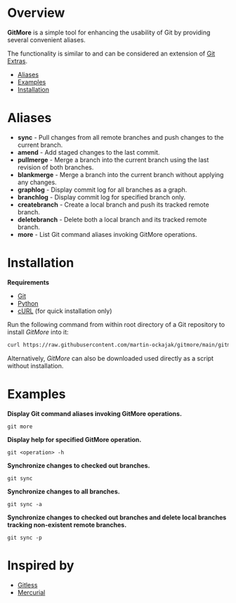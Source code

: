 # Overview

**GitMore** is a simple tool for enhancing the usability of Git by providing several convenient aliases.

The functionality is similar to and can be considered an extension of [Git Extras](https://github.com/tj/git-extras).

* [Aliases](#aliases)
* [Examples](#examples)
* [Installation](#installation)


# Aliases

* **sync** - Pull changes from all remote branches and push changes to the current branch.
* **amend** - Add staged changes to the last commit.
* **pullmerge** - Merge a branch into the current branch using the last revision of both branches.
* **blankmerge** - Merge a branch into the current branch without applying any changes.
* **graphlog** - Display commit log for all branches as a graph.
* **branchlog** - Display commit log for specified branch only.
* **createbranch** - Create a local branch and push its tracked remote branch.
* **deletebranch** - Delete both a local branch and its tracked remote branch.
* **more** - List Git command aliases invoking GitMore operations.


# Installation

**Requirements**

* [Git](https://git-scm.com/)
* [Python](https://www.python.org/)
* [cURL](https://curl.se/) (for quick installation only)

Run the following command from within root directory of a Git repository to install *GitMore* into it:
```bash
curl https://raw.githubusercontent.com/martin-ockajak/gitmore/main/gitmore | python3 - install .
```

Alternatively, *GitMore* can also be downloaded used directly as a script without installation.


# Examples

**Display Git command aliases invoking GitMore operations.**
```
git more
```

**Display help for specified GitMore operation.**
```
git <operation> -h
```

**Synchronize changes to checked out branches.**
```
git sync
```

**Synchronize changes to all branches.**
```
git sync -a
```

**Synchronize changes to checked out branches and delete local branches tracking non-existent remote branches.**
```
git sync -p
```

# Inspired by

* [Gitless](https://gitless.com/)
* [Mercurial](https://www.mercurial-scm.org)

